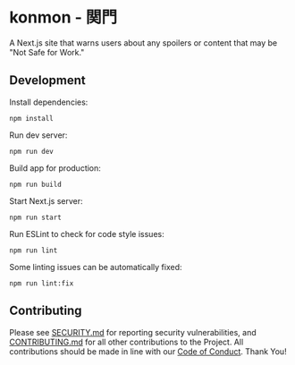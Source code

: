 # konmon - 関門

A Next.js site that warns users about any spoilers or content that may be "Not Safe for Work."

## Development

Install dependencies:

```shell
npm install
```

Run dev server:

```shell
npm run dev
```

Build app for production:

```shell
npm run build
```

Start Next.js server:

```shell
npm run start
```

Run ESLint to check for code style issues:

```shell
npm run lint
```

Some linting issues can be automatically fixed:

```shell
npm run lint:fix
```

## Contributing

Please see [SECURITY.md] for reporting security vulnerabilities, and [CONTRIBUTING.md] for all other contributions to the Project. All contributions should be made in line with our [Code of Conduct]. Thank You!

[SECURITY.md]: https://github.com/bachmacintosh/bachmacintosh.com/blob/main/SECURITY.md
[CONTRIBUTING.md]: https://github.com/bachmacintosh/bachmacintosh.com/blob/main/CONTRIBUTING.md
[Code of Conduct]: https://github.com/bachmacintosh/bachmacintosh.com/blob/main/CODE_OF_CONDUCT.md